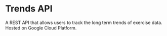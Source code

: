 # Trends API

A REST API that allows users to track the long term trends of exercise data. Hosted on Google Cloud Platform.
